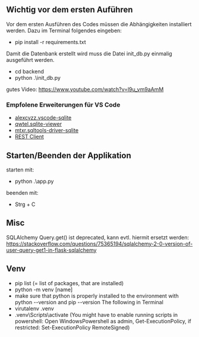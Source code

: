 ## Wichtig vor dem ersten Auführen

Vor dem ersten Ausführen des Codes müssen die Abhängigkeiten installiert werden. Dazu im Terminal folgendes eingeben:

- pip install -r requirements.txt

Damit die Datenbank erstellt wird muss die Datei init_db.py einmalig ausgeführt werden.

- cd backend
- python .\init_db.py


gutes Video:
https://www.youtube.com/watch?v=l9u_vm9aAmM

### Empfolene Erweiterungen für VS Code
- [alexcvzz.vscode-sqlite](https://marketplace.visualstudio.com/items?itemName=alexcvzz.vscode-sqlite)
- [qwtel.sqlite-viewer](https://marketplace.visualstudio.com/items?itemName=qwtel.sqlite-viewer)
- [mtxr.sqltools-driver-sqlite](https://marketplace.visualstudio.com/items?itemName=mtxr.sqltools-driver-sqlite)
- [REST Client](https://marketplace.visualstudio.com/items?itemName=humao.rest-client)


## Starten/Beenden der Applikation

starten mit:
- python .\app.py

beenden mit:
- Strg + C

## Misc
SQLAlchemy Query.get() ist deprecated, kann evtl. hiermit ersetzt werden:
https://stackoverflow.com/questions/75365194/sqlalchemy-2-0-version-of-user-query-get1-in-flask-sqlalchemy

## Venv

- pip list (= list of packages, that are installed)
- python -m venv [name]
- make sure that python is properly installed to the environment with python 
--version and pip --version
The following in Terminal
- virutalenv .venv
- .venv\Scripts\activate (You might have to enable running scripts in powershell: Open WindowsPowershell as admin, Get-ExecutionPolicy, if restricted: Set-ExecutionPolicy RemoteSigned)